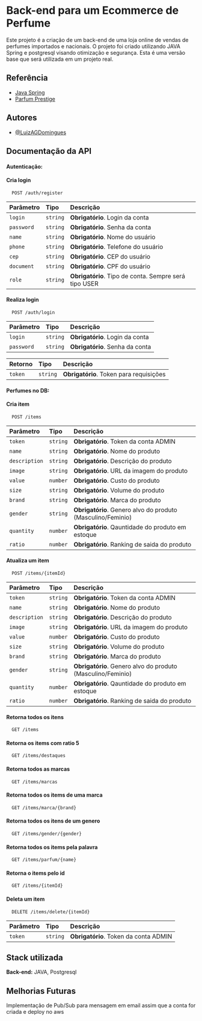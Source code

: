 
# Back-end para um Ecommerce de Perfume

Este projeto é a criação de um back-end de uma loja online de vendas de perfumes importados e nacionais. O projeto foi criado utilizando JAVA Spring e postgresql visando otimização e segurança. Esta é uma versão base que será utilizada em um projeto real.


## Referência

 - [Java Spring](https://spring.io)
 - [Parfum Prestige](https://www.parfumprestige.com.br)


## Autores

- [@LuizAGDomingues](https://github.com/LuizAGDomingues)


## Documentação da API

#### Autenticação:

#### Cria login

```http
  POST /auth/register
```

| Parâmetro   | Tipo       | Descrição                           |
| :---------- | :--------- | :---------------------------------- |
| `login` | `string` | **Obrigatório**. Login da conta |
| `password` | `string` | **Obrigatório**. Senha da conta |
| `name` | `string` | **Obrigatório**. Nome do usuário |
| `phone` | `string` | **Obrigatório**. Telefone do usuário |
| `cep` | `string` | **Obrigatório**. CEP do usuário |
| `document` | `string` | **Obrigatório**. CPF do usuário |
| `role` | `string` | **Obrigatório**. Tipo de conta. Sempre será tipo USER|

#### Realiza login

```http
  POST /auth/login
```

| Parâmetro   | Tipo       | Descrição                           |
| :---------- | :--------- | :---------------------------------- |
| `login` | `string` | **Obrigatório**. Login da conta |
| `password` | `string` | **Obrigatório**. Senha da conta |

| Retorno   | Tipo       | Descrição                           |
| :---------- | :--------- | :---------------------------------- |
| `token` | `string` | **Obrigatório**. Token para requisições |

#### Perfumes no DB:

#### Cria item

```http
  POST /items
```

| Parâmetro   | Tipo       | Descrição                           |
| :---------- | :--------- | :---------------------------------- |
| `token` | `string` | **Obrigatório**. Token da conta ADMIN |
| `name` | `string` | **Obrigatório**. Nome do produto |
| `description` | `string` | **Obrigatório**. Descrição do produto |
| `image` | `string` | **Obrigatório**. URL da imagem do produto |
| `value` | `number` | **Obrigatório**. Custo do produto |
| `size` | `string` | **Obrigatório**. Volume do produto |
| `brand` | `string` | **Obrigatório**. Marca do produto |
| `gender` | `string` | **Obrigatório**. Genero alvo do produto (Masculino/Feminio) |
| `quantity` | `number` | **Obrigatório**. Qauntidade do produto em estoque |
| `ratio` | `number` | **Obrigatório**. Ranking de saida do produto |

#### Atualiza um item

```http
  POST /items/{itemId}
```

| Parâmetro   | Tipo       | Descrição                           |
| :---------- | :--------- | :---------------------------------- |
| `token` | `string` | **Obrigatório**. Token da conta ADMIN |
| `name` | `string` | **Obrigatório**. Nome do produto |
| `description` | `string` | **Obrigatório**. Descrição do produto |
| `image` | `string` | **Obrigatório**. URL da imagem do produto |
| `value` | `number` | **Obrigatório**. Custo do produto |
| `size` | `string` | **Obrigatório**. Volume do produto |
| `brand` | `string` | **Obrigatório**. Marca do produto |
| `gender` | `string` | **Obrigatório**. Genero alvo do produto (Masculino/Feminio) |
| `quantity` | `number` | **Obrigatório**. Qauntidade do produto em estoque |
| `ratio` | `number` | **Obrigatório**. Ranking de saida do produto |

#### Retorna todos os itens

```http
  GET /items
```

#### Retorna os items com ratio 5

```http
  GET /items/destaques
```

#### Retorna todos as marcas

```http
  GET /items/marcas
```

#### Retorna todos os items de uma marca

```http
  GET /items/marca/{brand}
```

#### Retorna todos os itens de um genero

```http
  GET /items/gender/{gender}
```

#### Retorna todos os items pela palavra

```http
  GET /items/parfum/{name}
```

#### Retorna o items pelo id

```http
  GET /items/{itemId}
```

#### Deleta um item

```http
  DELETE /items/delete/{itemId}
```

| Parâmetro   | Tipo       | Descrição                                   |
| :---------- | :--------- | :------------------------------------------ |
| `token` | `string` | **Obrigatório**. Token da conta ADMIN |


## Stack utilizada

**Back-end:** JAVA, Postgresql


## Melhorias Futuras

Implementação de Pub/Sub para mensagem em email assim que a conta for criada e deploy no aws

